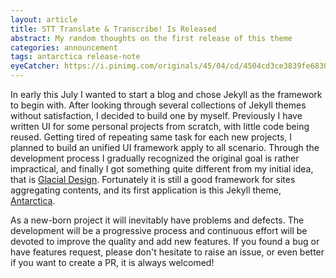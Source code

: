 ```yaml
---
layout: article
title: STT Translate & Transcribe! Is Released
abstract: My random thoughts on the first release of this theme
categories: announcement
tags: antarctica release-note
eyeCatcher: https://i.pinimg.com/originals/45/04/cd/4504cd3ce3839fe6830022c59c9bc302.jpg
---
```


In early this July I wanted to start a blog and chose Jekyll as the framework to begin with. After looking through several collections of Jekyll themes without satisfaction, I decided to build one by myself. Previously I have written UI for some personal projects from scratch, with little code being reused. Getting tired of repeating same task for each new projects, I planned to build an unified UI framework apply to all scenario. Through the development process I gradually recognized the original goal is rather impractical, and finally I got something quite different from my initial idea, that is [Glacial Design](https://github.com/SdtElectronics/GlacialDesign). Fortunately it is still a good framework for sites aggregating contents, and its first application is this Jekyll theme, [Antarctica](https://github.com/SdtElectronics/jekyll-theme-antarctica).


As a new-born project it will inevitably have problems and defects. The development will be a progressive process and continuous effort will be devoted to improve the quality and add new features. If you found a bug or have features request, please don't hesitate to raise an issue, or even better if you want to create a PR, it is always welcomed!
